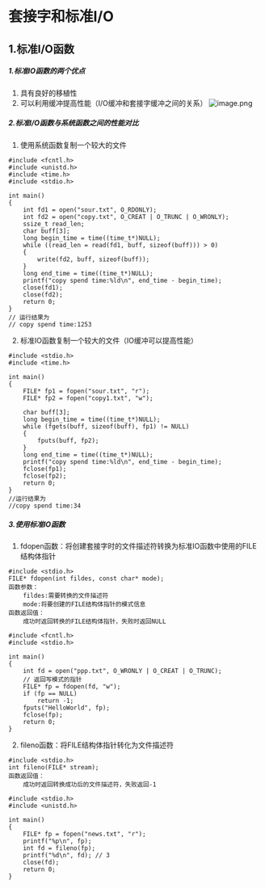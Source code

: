 # 套接字和标准I/O
## 1.标准I/O函数
##### 1.标准IO函数的两个优点
1. 具有良好的移植性
2. 可以利用缓冲提高性能（I/O缓冲和套接字缓冲之间的关系）
![image.png](https://upload-images.jianshu.io/upload_images/17728742-a42dd6f7f72b2c00.png?imageMogr2/auto-orient/strip%7CimageView2/2/w/1240)
##### 2.标准I/O函数与系统函数之间的性能对比
1. 使用系统函数复制一个较大的文件
```
#include <fcntl.h>
#include <unistd.h>
#include <time.h>
#include <stdio.h>

int main()
{
    int fd1 = open("sour.txt", O_RDONLY);
    int fd2 = open("copy.txt", O_CREAT | O_TRUNC | O_WRONLY);
    ssize_t read_len;
    char buff[3];
    long begin_time = time((time_t*)NULL);
    while ((read_len = read(fd1, buff, sizeof(buff))) > 0)
    {
        write(fd2, buff, sizeof(buff));
    }
    long end_time = time((time_t*)NULL);
    printf("copy spend time:%ld\n", end_time - begin_time);
    close(fd1);
    close(fd2);
    return 0;
}
// 运行结果为
// copy spend time:1253
```
2. 标准IO函数复制一个较大的文件（IO缓冲可以提高性能）
```
#include <stdio.h>
#include <time.h>

int main()
{
    FILE* fp1 = fopen("sour.txt", "r");
    FILE* fp2 = fopen("copy1.txt", "w");
    
    char buff[3];
    long begin_time = time((time_t*)NULL);
    while (fgets(buff, sizeof(buff), fp1) != NULL)
    {
        fputs(buff, fp2);
    }
    long end_time = time((time_t*)NULL);
    printf("copy spend time:%ld\n", end_time - begin_time);
    fclose(fp1);
    fclose(fp2);
    return 0;
}
//运行结果为
//copy spend time:34
```
##### 3.使用标准IO函数
1. fdopen函数：将创建套接字时的文件描述符转换为标准IO函数中使用的FILE结构体指针
```
#include <stdio.h>
FILE* fdopen(int fildes, const char* mode);
函数参数：
    fildes:需要转换的文件描述符
    mode:将要创建的FILE结构体指针的模式信息
函数返回值：
    成功时返回转换的FILE结构体指针，失败时返回NULL
    
#include <fcntl.h>
#include <stdio.h>

int main()
{
    int fd = open("ppp.txt", O_WRONLY | O_CREAT | O_TRUNC);
    // 返回写模式的指针
    FILE* fp = fdopen(fd, "w");
    if (fp == NULL)
        return -1;
    fputs("HelloWorld", fp);
    fclose(fp);
    return 0;
}
```
2. fileno函数：将FILE结构体指针转化为文件描述符
```
#include <stdio.h>
int fileno(FILE* stream);
函数返回值：
    成功时返回转换成功后的文件描述符，失败返回-1
    
#include <stdio.h>
#include <unistd.h>

int main()
{
    FILE* fp = fopen("news.txt", "r");
    printf("%p\n", fp);
    int fd = fileno(fp);
    printf("%d\n", fd); // 3
    close(fd);
    return 0;
}
```